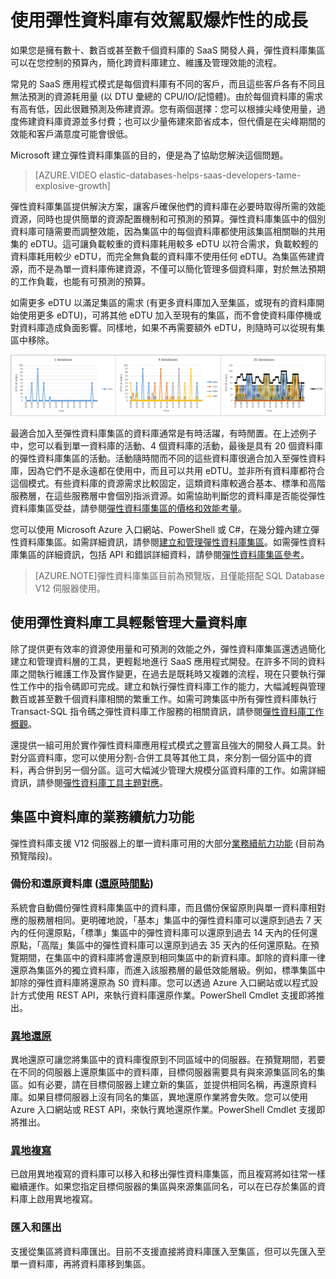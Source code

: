 <properties 
	pageTitle="使用彈性資料庫有效駕馭爆炸性的成長" 
	description="Azure SQL Database 彈性資料庫集區是由一組彈性資料庫共用的可用資源集合。" 
	services="sql-database" 
	documentationCenter="" 
	authors="stevestein" 
	manager="jeffreyg" 
	editor=""/>

<tags 
	ms.service="sql-database"
	ms.devlang="NA"
	ms.date="08/14/2015" 
	ms.author="sstein" 
	ms.workload="data-management" 
	ms.topic="article" 
	ms.tgt_pltfrm="NA"/>


# 使用彈性資料庫有效駕馭爆炸性的成長

如果您是擁有數十、數百或甚至數千個資料庫的 SaaS 開發人員，彈性資料庫集區可以在您控制的預算內，簡化跨資料庫建立、維護及管理效能的流程。

常見的 SaaS 應用程式模式是每個資料庫有不同的客戶，而且這些客戶各有不同且無法預測的資源耗用量 (以 DTU 彙總的 CPU/IO/記憶體)。由於每個資料庫的需求有高有低，因此很難預測及佈建資源。您有兩個選擇：您可以根據尖峰使用量，過度佈建資料庫資源並多付費；也可以少量佈建來節省成本，但代價是在尖峰期間的效能和客戶滿意度可能會很低。

Microsoft 建立彈性資料庫集區的目的，便是為了協助您解決這個問題。

> [AZURE.VIDEO elastic-databases-helps-saas-developers-tame-explosive-growth]


彈性資料庫集區提供解決方案，讓客戶確保他們的資料庫在必要時取得所需的效能資源，同時也提供簡單的資源配置機制和可預測的預算。彈性資料庫集區中的個別資料庫可隨需要而調整效能，因為集區中的每個資料庫都使用該集區相關聯的共用集的 eDTU。這可讓負載較重的資料庫耗用較多 eDTU 以符合需求，負載較輕的資料庫耗用較少 eDTU，而完全無負載的資料庫不使用任何 eDTU。為集區佈建資源，而不是為單一資料庫佈建資源，不僅可以簡化管理多個資料庫，對於無法預期的工作負載，也能有可預測的預算。

如需更多 eDTU 以滿足集區的需求 (有更多資料庫加入至集區，或現有的資料庫開始使用更多 eDTU)，可將其他 eDTU 加入至現有的集區，而不會使資料庫停機或對資料庫造成負面影響。同樣地，如果不再需要額外 eDTU，則隨時可以從現有集區中移除。

![共用 eDTU 的資料庫][1]

最適合加入至彈性資料庫集區的資料庫通常是有時活躍，有時閒置。在上述例子中，您可以看到單一資料庫的活動、4 個資料庫的活動，最後是具有 20 個資料庫的彈性資料庫集區的活動。活動隨時間而不同的這些資料庫很適合加入至彈性資料庫，因為它們不是永遠都在使用中，而且可以共用 eDTU。並非所有資料庫都符合這個模式。有些資料庫的資源需求比較固定，這類資料庫較適合基本、標準和高階服務層，在這些服務層中會個別指派資源。如需協助判斷您的資料庫是否能從彈性資料庫集區受益，請參閱[彈性資料庫集區的價格和效能考量](sql-database-elastic-pool-guidance.md)。

您可以使用 Microsoft Azure 入口網站、PowerShell 或 C\#，在幾分鐘內建立彈性資料庫集區。如需詳細資訊，請參閱[建立和管理彈性資料庫集區](sql-database-elastic-pool-portal.md)。如需彈性資料庫集區的詳細資訊，包括 API 和錯誤詳細資料，請參閱[彈性資料庫集區參考](sql-database-elastic-pool-reference.md)。


> [AZURE.NOTE]彈性資料庫集區目前為預覽版，且僅能搭配 SQL Database V12 伺服器使用。

## 使用彈性資料庫工具輕鬆管理大量資料庫

除了提供更有效率的資源使用量和可預測的效能之外，彈性資料庫集區還透過簡化建立和管理資料層的工具，更輕鬆地進行 SaaS 應用程式開發。在許多不同的資料庫之間執行維護工作及實作變更，在過去是既耗時又複雜的流程，現在只要執行彈性工作中的指令碼即可完成。建立和執行彈性資料庫工作的能力，大幅減輕與管理數百或甚至數千個資料庫相關的繁重工作。如需可跨集區中所有彈性資料庫執行 Transact-SQL 指令碼之彈性資料庫工作服務的相關資訊，請參閱[彈性資料庫工作概觀](sql-database-elastic-jobs-overview.md)。

還提供一組可用於實作彈性資料庫應用程式模式之豐富且強大的開發人員工具。針對分區資料庫，您可以使用分割-合併工具等其他工具，來分割一個分區中的資料，再合併到另一個分區。這可大幅減少管理大規模分區資料庫的工作。如需詳細資訊，請參閱[彈性資料庫工具主題對應](sql-database-elastic-scale-documentation-map.md)。

## 集區中資料庫的業務續航力功能

彈性資料庫支援 V12 伺服器上的單一資料庫可用的大部分[業務續航力功能](https://msdn.microsoft.com/library/azure/hh852669.aspx) (目前為預覽階段)。

### 備份和還原資料庫 ([還原時間點](https://msdn.microsoft.com/library/azure/hh852669.aspx#BKMK_PITR))

系統會自動備份彈性資料庫集區中的資料庫，而且備份保留原則與單一資料庫相對應的服務層相同。更明確地說，「基本」集區中的彈性資料庫可以還原到過去 7 天內的任何還原點，「標準」集區中的彈性資料庫可以還原到過去 14 天內的任何還原點，「高階」集區中的彈性資料庫可以還原到過去 35 天內的任何還原點。在預覽期間，在集區中的資料庫將會還原到相同集區中的新資料庫。卸除的資料庫一律還原為集區外的獨立資料庫，而進入該服務層的最低效能層級。例如，標準集區中卸除的彈性資料庫將還原為 S0 資料庫。您可以透過 Azure 入口網站或以程式設計方式使用 REST API，來執行資料庫還原作業。PowerShell Cmdlet 支援即將推出。

### [異地還原](https://msdn.microsoft.com/library/azure/hh852669.aspx#BKMK_GEO)

異地還原可讓您將集區中的資料庫復原到不同區域中的伺服器。在預覽期間，若要在不同的伺服器上還原集區中的資料庫，目標伺服器需要具有與來源集區同名的集區。如有必要，請在目標伺服器上建立新的集區，並提供相同名稱，再還原資料庫。如果目標伺服器上沒有同名的集區，異地還原作業將會失敗。您可以使用 Azure 入口網站或 REST API，來執行異地還原作業。PowerShell Cmdlet 支援即將推出。


### [異地複寫](https://msdn.microsoft.com/library/azure/dn783447.aspx)

已啟用異地複寫的資料庫可以移入和移出彈性資料庫集區，而且複寫將如往常一樣繼續運作。如果您指定目標伺服器的集區與來源集區同名，可以在已存於集區的資料庫上啟用異地複寫。

### 匯入和匯出

支援從集區將資料庫匯出。目前不支援直接將資料庫匯入至集區，但可以先匯入至單一資料庫，再將資料庫移到集區。


<!--Image references-->
[1]: ./media/sql-database-elastic-pool/databases.png

<!---HONumber=August15_HO8-->